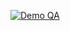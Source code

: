 [![Demo QA](https://github.com/Badx86/demo_qa/actions/workflows/main.yml/badge.svg)](https://github.com/Badx86/demo_qa/actions/workflows/main.yml)
